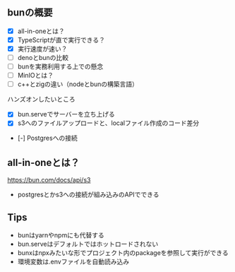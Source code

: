 
## bunの概要


- [x] all-in-oneとは？
- [x] TypeScriptが直で実行できる？
- [x] 実行速度が速い？
- [ ] denoとbunの比較
- [ ] bunを実務利用する上での懸念
- [ ] MinIOとは？
- [ ] c++とzigの違い（nodeとbunの構築言語）

ハンズオンしたいところ
- [x] bun.serveでサーバーを立ち上げる
- [x] s3へのファイルアップロードと、localファイル作成のコード差分
- [-] Postgresへの接続


## all-in-oneとは？

https://bun.com/docs/api/s3
- postgresとかs3への接続が組み込みのAPIでできる

## Tips

- bunはyarnやnpmにも代替する
- bun.serveはデフォルトではホットロードされない
- bunxはnpxみたいな形でプロジェクト内のpackageを参照して実行ができる
- 環境変数は.envファイルを自動読み込み